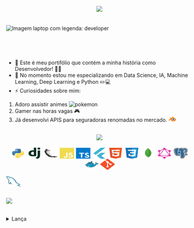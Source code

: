 <p align="center">
  <img src="https://readme-typing-svg.demolab.com/?lines=Eae+dev,+eu+sou+Gabriel+Dalacorte!;Seja+bem+vindo(a)+ao+meu+Github!;Eae+dev,+eu+sou+Gabriel+Dalacorte!;Seja+bem+vindo(a)+ao+meu+Github!;Eae+dev,+eu+sou+Gabriel+Dalacorte!;Seja+bem+vindo(a)+ao+meu+Github!;Zelda+Lover+hehe&font=Fira%20Code&weight=600&size=31&center=true&color=0FB123&width=635&height=153&duration=4000&pause=1000">
</p>

  <div style="display: inline-block"  align="center"><br>
    <img height="250em" src="https://i.redd.it/ijv2satyv5651.png" align="center" alt="Imagem laptop com legenda: developer" >

  <br><br>
  </div>

- 🔭 Este é meu portifólio que contém a minha história como Desenvolvedor! 🚀🚀
- 🌱 No momento estou me especializando em Data Science, IA, Machine Learning, Deep Learning e Python ✏️💻
- ⚡ Curiosidades sobre mim:
1. Adoro assistir animes <img height='15' width='20' alt='pokemon' src='https://upload.wikimedia.org/wikipedia/commons/thumb/5/53/Pok%C3%A9_Ball_icon.svg/768px-Pok%C3%A9_Ball_icon.svg.png' >
2. Gamer nas horas vagas 🎮
3. Já desenvolvi APIS para seguradoras renomadas no mercado. <img  height="15" width="20" alt='Triforce' src='https://raw.githubusercontent.com/devicons/devicon/master/icons/blender/blender-original.svg'>
<br>

<div align="center">
  <a href="https://github.com/GabrielDalacorte">

  <img height='180em' src='https://github-readme-streak-stats.herokuapp.com?user=gabrieldalacorte&theme=blueberry&fire=EB5454&ring=EBD3C0&sideNums=DAE7EB&background=141B18' />
</div>

  <div style="display: inline-block"  align="center"><br>
  <img align="center" alt="Dalacorte-Python" height="30" width="40" src="https://github.com/devicons/devicon/blob/master/icons/python/python-original.svg">
  <img align="center" alt="Dalacorte-Django" height="30" width="40" src="https://github.com/devicons/devicon/blob/master/icons/django/django-plain.svg">
  <img align="center" alt="Dalacorte-Flask" height="30" width="40" src="https://github.com/devicons/devicon/blob/master/icons/flask/flask-original.svg">
  <img align="center" alt="Dalacorte-Js" height="30" width="40" src="https://raw.githubusercontent.com/devicons/devicon/master/icons/javascript/javascript-plain.svg">
  <img align="center" alt="Dalacorte-Ts" height="30" width="40" src="https://raw.githubusercontent.com/devicons/devicon/master/icons/typescript/typescript-plain.svg">
  <img align="center" alt="Dalacorte-Flutter" height="30" width="40" src="https://github.com/devicons/devicon/blob/master/icons/flutter/flutter-plain.svg">
  <img align="center" alt="Dalacorte-HTML" height="30" width="40" src="https://raw.githubusercontent.com/devicons/devicon/master/icons/html5/html5-original.svg">
  <img align="center" alt="Dalacorte-CSS" height="30" width="40" src="https://raw.githubusercontent.com/devicons/devicon/master/icons/css3/css3-original.svg">
  <img align="center" alt="Dalacorte-MongoDB" height="30" width="40" src="https://raw.githubusercontent.com/devicons/devicon/master/icons/mongodb/mongodb-original.svg">
  <img align="center" alt="Dalacorte-MongoDB" height="30" width="40" src="https://raw.githubusercontent.com/devicons/devicon/master/icons/graphql/graphql-plain.svg">
  <img align="center" alt="Dalacorte-MongoDB" height="30" width="40" src="https://raw.githubusercontent.com/devicons/devicon/master/icons/postgresql/postgresql-original.svg">
  <img align="center" alt="Dalacorte-NodeJS" height="30" width="40" src="https://raw.githubusercontent.com/devicons/devicon/master/icons/docker/docker-original.svg">
  <img align="center" alt="Dalacorte-NodeJS" height="30" width="40" src="https://raw.githubusercontent.com/devicons/devicon/master/icons/git/git-original.svg">
 </div>
 <div style="display: inline-block"  align="center"><br>
  <img align="center" alt="Dalacorte-NodeJS" height="30" width="40" src="https://raw.githubusercontent.com/devicons/devicon/master/icons/mysql/mysql-original.svg">
 </div>
</div>

  ##

  <div>
    <a href="https://www.linkedin.com/in/gabrieldalacorte/" target="_blank"><img src="https://img.shields.io/badge/-LinkedIn-%230077B5?style=for-the-badge&logo=linkedin&logoColor=white" target="_blank"></a>
  </div>

##

<div>
<details>

<summary style="font-style: 16px;">Lança</summary>

Lança a braba !!

                              .,***********,.
                          ,*,*,***********//////,
                       ,********/%@@@@@@@@(///////.
                    /%%%#((/***&%/##%@@@@@%*@#//((/     ..
                  .*****/(#&&@@&#(//%@@@&&@@*(@@@&&&&/,*/@@@(
                ,*,,,*******/(%&%%%%%%%%%%%%%%@&%@@@&@@@@&@%(
              ,****************&&%%%%%%%%%%%&%%%&&@%%%%%%%%%.
             ,///****/***********%@@@@@@@@%#(((#%&@@&%%%%%%/
             ,/*//////*************/(#(/////((((((#%@@%&&%*
              ,///((///*************///****/((///(/////.
                ,/(((///***********/////***///////(((/*
                   ////**********//////**//////////////,
                     *//(****/////////*//////////////////
                      ,**///((((///****///////////////////*.
                        .///////((//*********,,,,,*********///*.
                           */////((##((###((((((((((((/(/////////,
                             *////(((######(//(((((((((((((((((/.
                              *///((#####(
                  ,*,          ****/((##(
                 ,*//           ***//((((.
                **///           ./**//(((,
              ,**/((*            *****/((/
             ****////           ,/*****/((,
            ***//#%#(( .*/*    .///****//((,
            ////////((##((####%&#///****///(*
            *//////(#######(/%%#((//****////(/
               .     .****/(###(((///****/////(((
                     ,***/(((((((///*****////////(/
                     ***///(((((////*****////*//////
                    .***///////////*******////*/////.
                    **********************//////////*
                    ***********************/////////*
                    ,**********/////////////////////
                     *//////////////////////////(/
                      /(##((((((((((((((((((((*
                      /(#                %/
                      /(              .,%%*......,,,,,,,,,,,.....
              .......*/*#,,,,,,,,,,,,,*##%%%%/**************,,,,,..
              ......,//((((###(/////((###############(//******,,,..
                 ....,/(///////((((((//(#(((((////(((/****,,,,,,..
                      ***********/(/,,.........,,.............

</details>
</div>


<!--
**GabrielDalacorte/README.md** is a ✨ _special_ ✨ repository because its `README.md` (this file) appears on your GitHub profile.

Here are some ideas to get you started:

- 🔭 I’m currently working on ...
- 🌱 I’m currently learning ...
- 👯 I’m looking to collaborate on ...
- 🤔 I’m looking for help with ...
- 💬 Ask me about ...
- 📫 How to reach me: ...
- 😄 Pronouns: ...
- ⚡ Fun fact: ...
-->
